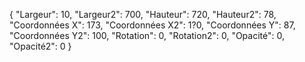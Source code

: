 {
  "Largeur": 10,
  "Largeur2": 700,
  "Hauteur": 720,
  "Hauteur2": 78,
  "Coordonnées X": 173,
  "Coordonnées X2": 1?0,
  "Coordonnées Y": 87,
  "Coordonnées Y2": 100,
  "Rotation": 0,
  "Rotation2": 0,
  "Opacité": 0,
  "Opacité2": 0
}

